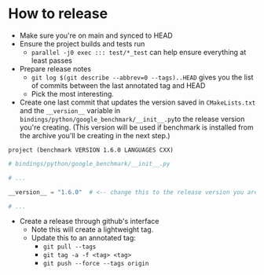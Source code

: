 # How to release

* Make sure you're on main and synced to HEAD
* Ensure the project builds and tests run
    * `parallel -j0 exec ::: test/*_test` can help ensure everything at least
      passes
* Prepare release notes
    * `git log $(git describe --abbrev=0 --tags)..HEAD` gives you the list of
      commits between the last annotated tag and HEAD
    * Pick the most interesting.
* Create one last commit that updates the version saved in `CMakeLists.txt` and the
  `__version__` variable in `bindings/python/google_benchmark/__init__.py`to the release
  version you're creating. (This version will be used if benchmark is installed from the
  archive you'll be creating in the next step.)

```
project (benchmark VERSION 1.6.0 LANGUAGES CXX)
```

```python
# bindings/python/google_benchmark/__init__.py

# ...

__version__ = "1.6.0"  # <-- change this to the release version you are creating

# ...
```

* Create a release through github's interface
    * Note this will create a lightweight tag.
    * Update this to an annotated tag:
      * `git pull --tags`
      * `git tag -a -f <tag> <tag>`
      * `git push --force --tags origin`

